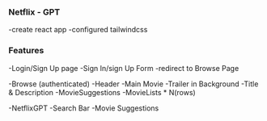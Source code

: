 ### Netflix - GPT

-create react app
-configured tailwindcss

### Features
-Login/Sign Up page
  -Sign In/sign Up Form
  -redirect to Browse Page

-Browse (authenticated)
  -Header
  -Main Movie
    -Trailer in Background
    -Title & Description
    -MovieSuggestions
       -MovieLists * N(rows)

-NetflixGPT
 -Search Bar
 -Movie Suggestions       
